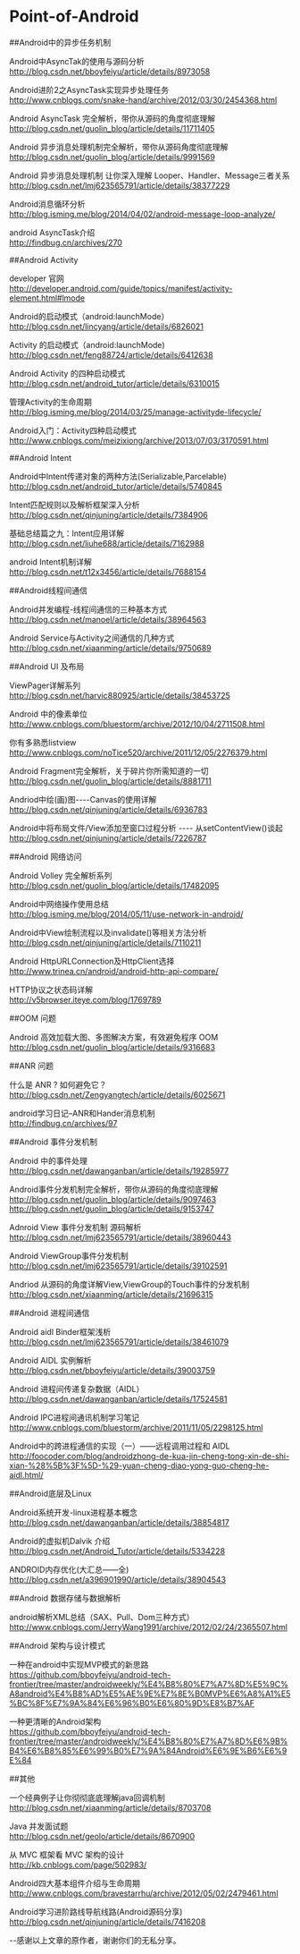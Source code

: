 Point-of-Android
================


##Android中的异步任务机制

Android中AsyncTak的使用与源码分析<br>
http://blog.csdn.net/bboyfeiyu/article/details/8973058

Android进阶2之AsyncTask实现异步处理任务<br>
http://www.cnblogs.com/snake-hand/archive/2012/03/30/2454368.html

Android AsyncTask 完全解析，带你从源码的角度彻底理解<br>
http://blog.csdn.net/guolin_blog/article/details/11711405

Android 异步消息处理机制完全解析，带你从源码角度彻底理解<br>
http://blog.csdn.net/guolin_blog/article/details/9991569

Android 异步消息处理机制 让你深入理解 Looper、Handler、Message三者关系<br>
http://blog.csdn.net/lmj623565791/article/details/38377229

Android消息循环分析<br>
http://blog.isming.me/blog/2014/04/02/android-message-loop-analyze/

android AsyncTask介绍<br>
http://findbug.cn/archives/270


##Android Activity

developer 官网<br>
http://developer.android.com/guide/topics/manifest/activity-element.html#lmode

Android的启动模式（android:launchMode）<br>
http://blog.csdn.net/lincyang/article/details/6826021

Activity 的启动模式（android:launchMode)<br>
http://blog.csdn.net/feng88724/article/details/6412638

Android Activity 的四种启动模式<br>
http://blog.csdn.net/android_tutor/article/details/6310015

管理Activity的生命周期<br>
http://blog.isming.me/blog/2014/03/25/manage-activityde-lifecycle/

Android入门：Activity四种启动模式<br>
http://www.cnblogs.com/meizixiong/archive/2013/07/03/3170591.html



##Android Intent

Android中Intent传递对象的两种方法(Serializable,Parcelable)<br>
http://blog.csdn.net/android_tutor/article/details/5740845

Intent匹配规则以及解析框架深入分析<br>
http://blog.csdn.net/qinjuning/article/details/7384906

基础总结篇之九：Intent应用详解<br>
http://blog.csdn.net/liuhe688/article/details/7162988

android Intent机制详解<br>
http://blog.csdn.net/t12x3456/article/details/7688154


##Android线程间通信

Android并发编程-线程间通信的三种基本方式<br>
http://blog.csdn.net/manoel/article/details/38964563

Android Service与Activity之间通信的几种方式<br>
http://blog.csdn.net/xiaanming/article/details/9750689


##Android UI 及布局

ViewPager详解系列<br>
http://blog.csdn.net/harvic880925/article/details/38453725

Android 中的像素单位<br>
http://www.cnblogs.com/bluestorm/archive/2012/10/04/2711508.html

你有多熟悉listview<br>
http://www.cnblogs.com/noTice520/archive/2011/12/05/2276379.html

Android Fragment完全解析，关于碎片你所需知道的一切<br>
http://blog.csdn.net/guolin_blog/article/details/8881711

Andriod中绘(画)图----Canvas的使用详解<br>
http://blog.csdn.net/qinjuning/article/details/6936783

Android中将布局文件/View添加至窗口过程分析 ---- 从setContentView()谈起<br>
http://blog.csdn.net/qinjuning/article/details/7226787


##Android 网络访问

Android Volley 完全解析系列<br>
http://blog.csdn.net/guolin_blog/article/details/17482095

Android中网络操作使用总结<br>
http://blog.isming.me/blog/2014/05/11/use-network-in-android/

Android中View绘制流程以及invalidate()等相关方法分析<br>
http://blog.csdn.net/qinjuning/article/details/7110211

Android HttpURLConnection及HttpClient选择<br>
http://www.trinea.cn/android/android-http-api-compare/

HTTP协议之状态码详解<br>
http://v5browser.iteye.com/blog/1769789



##OOM 问题

Android 高效加载大图、多图解决方案，有效避免程序 OOM<br>
http://blog.csdn.net/guolin_blog/article/details/9316683


##ANR 问题

什么是 ANR ? 如何避免它？<br>
http://blog.csdn.net/Zengyangtech/article/details/6025671

android学习日记–ANR和Hander消息机制<br>
http://findbug.cn/archives/97


##Android 事件分发机制

Android 中的事件处理<br>
http://blog.csdn.net/dawanganban/article/details/19285977

Android事件分发机制完全解析，带你从源码的角度彻底理解<br>
http://blog.csdn.net/guolin_blog/article/details/9097463
http://blog.csdn.net/guolin_blog/article/details/9153747

Adnroid View 事件分发机制 源码解析<br>
http://blog.csdn.net/lmj623565791/article/details/38960443

Android ViewGroup事件分发机制<br>
http://blog.csdn.net/lmj623565791/article/details/39102591

Andriod 从源码的角度详解View,ViewGroup的Touch事件的分发机制<br>
http://blog.csdn.net/xiaanming/article/details/21696315





##Android 进程间通信

Android aidl Binder框架浅析<br>
http://blog.csdn.net/lmj623565791/article/details/38461079

Android AIDL 实例解析<br>
http://blog.csdn.net/bboyfeiyu/article/details/39003759

Android 进程间传递复杂数据（AIDL）<br>
http://blog.csdn.net/dawanganban/article/details/17524581

Android IPC进程间通讯机制学习笔记<br>
http://www.cnblogs.com/bluestorm/archive/2011/11/05/2298125.html

Android中的跨进程通信的实现（一）——远程调用过程和 AIDL<br>
http://foocoder.com/blog/androidzhong-de-kua-jin-cheng-tong-xin-de-shi-xian-%28%5B%3F%5D-%29-yuan-cheng-diao-yong-guo-cheng-he-aidl.html/


##Android底层及Linux

Android系统开发-linux进程基本概念<br>
http://blog.csdn.net/dawanganban/article/details/38854817

Android的虚拟机Dalvik 介绍<br>
http://blog.csdn.net/Android_Tutor/article/details/5334228

ANDROID内存优化(大汇总——全)<br>
http://blog.csdn.net/a396901990/article/details/38904543


##Android 数据存储与数据解析

android解析XML总结（SAX、Pull、Dom三种方式）<br>
http://www.cnblogs.com/JerryWang1991/archive/2012/02/24/2365507.html


##Android 架构与设计模式

一种在android中实现MVP模式的新思路<br>
https://github.com/bboyfeiyu/android-tech-frontier/tree/master/androidweekly/%E4%B8%80%E7%A7%8D%E5%9C%A8android%E4%B8%AD%E5%AE%9E%E7%8E%B0MVP%E6%A8%A1%E5%BC%8F%E7%9A%84%E6%96%B0%E6%80%9D%E8%B7%AF

一种更清晰的Android架构<br>
https://github.com/bboyfeiyu/android-tech-frontier/tree/master/androidweekly/%E4%B8%80%E7%A7%8D%E6%9B%B4%E6%B8%85%E6%99%B0%E7%9A%84Android%E6%9E%B6%E6%9E%84

##其他

一个经典例子让你彻彻底底理解java回调机制<br>
http://blog.csdn.net/xiaanming/article/details/8703708

Java 并发面试题<br>
http://blog.csdn.net/geolo/article/details/8670900

从 MVC 框架看 MVC 架构的设计<br>
http://kb.cnblogs.com/page/502983/

Android四大基本组件介绍与生命周期<br>
http://www.cnblogs.com/bravestarrhu/archive/2012/05/02/2479461.html

Android学习进阶路线导航线路(Android源码分享)<br>
http://blog.csdn.net/qinjuning/article/details/7416208





--感谢以上文章的原作者，谢谢你们的无私分享。




















